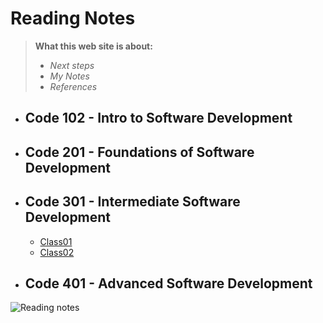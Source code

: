 # Reading Notes
>  **What this web site is about:**
> - *Next steps*
> - *My Notes*
> - *References* 

* ## Code 102 - Intro to Software Development
* ## Code 201 - Foundations of Software Development

* ## Code 301 - Intermediate Software Development
   * [Class01](./Read-classes/class01.md) 
   * [Class02](./Read-classes/class02.md)
* ## Code 401 - Advanced Software Development

![Reading notes](https://static5.depositphotos.com/1040758/459/i/950/depositphotos_4597179-stock-photo-sticky-note.jpg)

